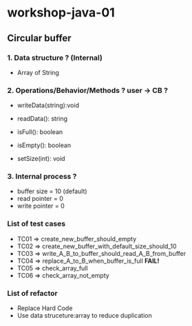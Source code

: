 # workshop-java-01

## Circular buffer

### 1. Data structure ? (Internal)
+ Array of String

### 2. Operations/Behavior/Methods ?  user -> CB ?
+ writeData(string):void
+ readData(): string
+ isFull(): boolean
+ isEmpty(): boolean

+ setSize(int): void

### 3. Internal process ?
+ buffer size = 10 (default)
+ read pointer = 0
+ write pointer = 0

### List of test cases
* TC01 => create_new_buffer_should_empty
* TC02 => create_new_buffer_with_default_size_should_10
* TC03 => write_A_B_to_buffer_should_read_A_B_from_buffer
* TC04 => replace_A_to_B_when_buffer_is_full **FAIL!**
* TC05 => check_array_full
* TC06 => check_array_not_empty

### List of refactor
* Replace Hard Code
* Use data struceture:array to reduce duplication
